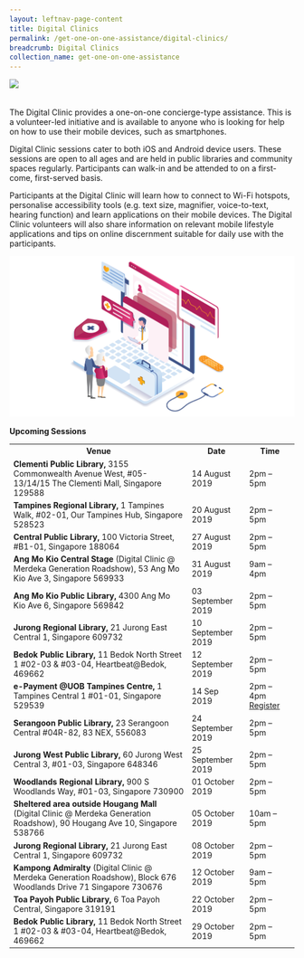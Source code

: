 ```yaml
---
layout: leftnav-page-content
title: Digital Clinics
permalink: /get-one-on-one-assistance/digital-clinics/
breadcrumb: Digital Clinics
collection_name: get-one-on-one-assistance
---
```

[![](https://youtu.be/2p2-mMrdo6s)](https://youtu.be/2p2-mMrdo6s)

<br>The Digital Clinic provides a one-on-one concierge-type assistance. This is a volunteer-led initiative and is available to anyone who is looking for help on how to use their mobile devices, such as smartphones. 

Digital Clinic sessions cater to both iOS and Android device users. These sessions are open to all ages and are held in public libraries and community spaces regularly. Participants can walk-in and be attended to on a first-come, first-served basis. 

Participants at the Digital Clinic will learn how to connect to Wi-Fi hotspots, personalise accessibility tools (e.g. text size, magnifier, voice-to-text, hearing function) and learn applications on their mobile devices. The Digital Clinic volunteers will also share information on relevant mobile lifestyle applications and tips on online discernment suitable for daily use with the participants.<br>
  
![graphic](/images/home-page/digital-clinics-graphic.png) <br>

**Upcoming Sessions**
<br>

<table>
  <th><b>Venue</b></th>
  <th><b>Date</b></th>
  <th><b>Time</b></th>
<tr>  
<td><b>Clementi Public Library,</b> 3155 Commonwealth Avenue West, #05-13/14/15 The Clementi Mall, Singapore 129588</td>
  <td>14 August 2019</td> 
  <td>2pm – 5pm</td> </tr>
<tr>  
<td><b>Tampines Regional Library,</b> 1 Tampines Walk, #02-01, Our Tampines Hub, Singapore 528523</td>
  <td>20 August 2019</td> 
  <td>2pm – 5pm</td> </tr>
<tr>  
<td><b>Central Public Library,</b> 100 Victoria Street, #B1-01, Singapore 188064</td>
  <td>27 August 2019</td> 
  <td>2pm – 5pm</td> </tr>
<tr>  
  <td><b>Ang Mo Kio Central Stage</b> (Digital Clinic @ Merdeka Generation Roadshow), 53 Ang Mo Kio Ave 3, Singapore 569933</td>
  <td>31 August 2019</td> 
  <td>9am – 4pm</td> </tr>  
<tr>  
<td><b>Ang Mo Kio Public Library,</b> 4300 Ang Mo Kio Ave 6, Singapore 569842</td>
  <td>03 September 2019</td> 
  <td>2pm – 5pm</td> </tr>
<tr>  
<td><b>Jurong Regional Library,</b> 21 Jurong East Central 1, Singapore 609732</td>
  <td>10 September 2019</td> 
  <td>2pm – 5pm</td> </tr>
<tr>  
<td><b>Bedok Public Library,</b> 11 Bedok North Street 1 #02-03 & #03-04, Heartbeat@Bedok, 469662</td>
  <td>12 September 2019</td> 
  <td>2pm – 5pm</td> </tr>
<tr>
<td><b>e-Payment @UOB Tampines Centre,</b> 1 Tampines Central 1 #01-01, Singapore 529539</td>
  <td>14 Sep 2019</td> 
  <td>2pm – 4pm <a href="https://forms.uob.com.sg/appforms/registration/digitalclinic-ePayment.page" target="_blank">Register</a></td> </tr>
<tr>  
<td><b>Serangoon Public Library,</b> 23 Serangoon Central #04R-82, 83 NEX, 556083</td>
  <td>24 September 2019</td> 
  <td>2pm – 5pm</td> </tr>
<tr>  
<td><b>Jurong West Public Library,</b> 60 Jurong West Central 3, #01-03, Singapore 648346</td>
  <td>25 September 2019</td> 
  <td>2pm – 5pm</td> </tr>
<tr>  
<td><b>Woodlands Regional Library,</b> 900 S Woodlands Way, #01-03, Singapore 730900</td>
  <td>01 October 2019</td> 
  <td>2pm – 5pm</td> </tr>
<tr>  
<td><b>Sheltered area outside Hougang Mall</b> (Digital Clinic @ Merdeka Generation Roadshow), 90 Hougang Ave 10, Singapore 538766</td>
  <td>05 October 2019</td> 
  <td>10am – 5pm</td> </tr>
<tr>  
<td><b>Jurong Regional Library,</b> 21 Jurong East Central 1, Singapore 609732</td>
  <td>08 October 2019</td> 
  <td>2pm – 5pm</td> </tr>
<tr>  
  <td><b>Kampong Admiralty</b> (Digital Clinic @ Merdeka Generation Roadshow), Block 676 Woodlands Drive 71 Singapore 730676</td>
  <td>12 October 2019</td> 
  <td>9am – 5pm</td> </tr>
<tr>  
<td><b>Toa Payoh Public Library,</b> 6 Toa Payoh Central, Singapore 319191</td>
  <td>22 October 2019</td> 
  <td>2pm – 5pm</td> </tr>
<tr>  
<td><b>Bedok Public Library,</b> 11 Bedok North Street 1 #02-03 & #03-04, Heartbeat@Bedok, 469662</td>
  <td>29 October 2019</td> 
  <td>2pm – 5pm</td> </tr>
</table>









